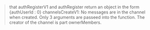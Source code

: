 > that authRegisterV1 and authRegister return an object in the form {authUserId : 0}
> channelsCreateV1:
No messages are in the channel when created.
Only 3 arguments are passeed into the function.
The creator of the channel is part ownerMembers.